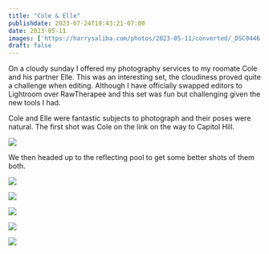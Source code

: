 ```yaml
---
title: "Cole & Elle"
publishdate: 2023-07-24T19:43:21-07:00
date: 2023-05-11
images: ['https://harrysaliba.com/photos/2023-05-11/converted/_DSC0446.jpg']
draft: false
---
```


On a cloudy sunday I offered my photography services to my roomate Cole and his partner Elle.  This was an interesting set, the cloudiness proved quite a challenge when editing.  Although I have officially swapped editors to Lightroom over RawTherapee and this set was fun but challenging given the new tools I had.

Cole and Elle were fantastic subjects to photograph and their poses were natural.  The first shot was Cole on the link on the way to Capitol Hill.

![](https://harrysaliba.com/photos/2023-05-11/converted/_DSC0432.jpg)

We then headed up to the reflecting pool to get some better shots of them both.

![](https://harrysaliba.com/photos/2023-05-11/converted/_DSC0444.jpg)

![](https://harrysaliba.com/photos/2023-05-11/converted/_DSC0446.jpg)

![](https://harrysaliba.com/photos/2023-05-11/converted/_DSC0451.jpg)

![](https://harrysaliba.com/photos/2023-05-11/converted/_DSC0453.jpg)

![](https://harrysaliba.com/photos/2023-05-11/converted/_DSC0461.jpg)

